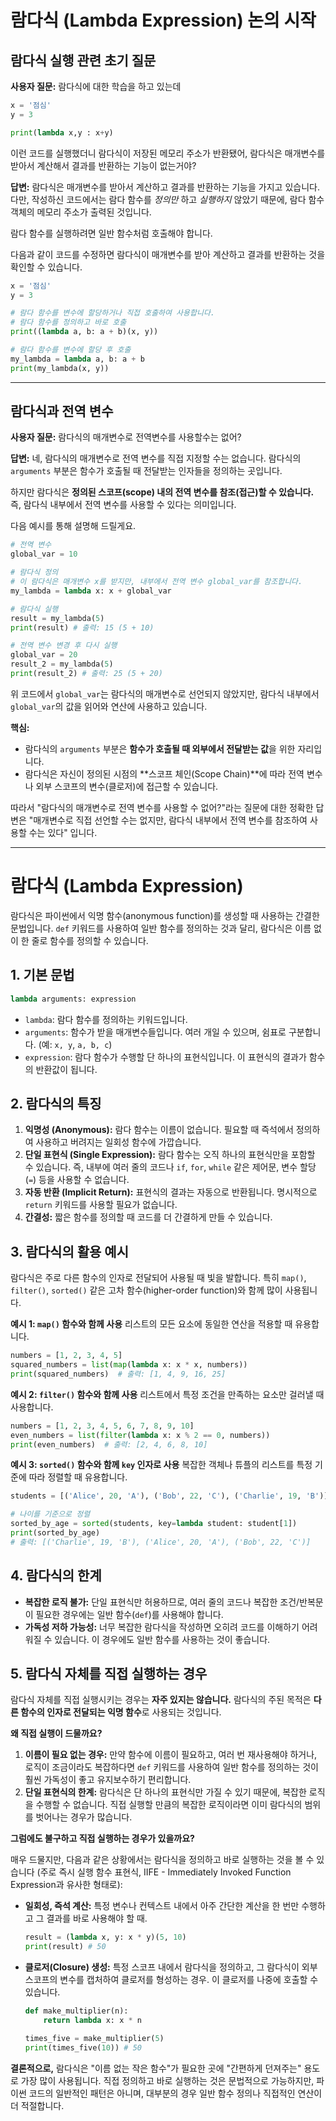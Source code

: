 # 람다식 (Lambda Expression) 논의 시작

##  람다식 실행 관련 초기 질문

**사용자 질문:**
람다식에 대한 학습을 하고 있는데

```python
x = '점심'
y = 3

print(lambda x,y : x+y)
```

이런 코드를 실행했더니 람다식이 저장된 메모리 주소가 반환됐어, 람다식은 매개변수를 받아서 계산해서 결과를 반환하는 기능이 없는거야?

**답변:**
람다식은 매개변수를 받아서 계산하고 결과를 반환하는 기능을 가지고 있습니다. 다만, 작성하신 코드에서는 람다 함수를 *정의만* 하고 *실행하지* 않았기 때문에, 람다 함수 객체의 메모리 주소가 출력된 것입니다.

람다 함수를 실행하려면 일반 함수처럼 호출해야 합니다.

다음과 같이 코드를 수정하면 람다식이 매개변수를 받아 계산하고 결과를 반환하는 것을 확인할 수 있습니다.

```python
x = '점심'
y = 3

# 람다 함수를 변수에 할당하거나 직접 호출하여 사용합니다.
# 람다 함수를 정의하고 바로 호출
print((lambda a, b: a + b)(x, y))

# 람다 함수를 변수에 할당 후 호출
my_lambda = lambda a, b: a + b
print(my_lambda(x, y))
```

---

## 람다식과 전역 변수

**사용자 질문:**
람다식의 매개변수로 전역변수를 사용할수는 없어?

**답변:**
네, 람다식의 매개변수로 전역 변수를 직접 지정할 수는 없습니다. 람다식의 `arguments` 부분은 함수가 호출될 때 전달받는 인자들을 정의하는 곳입니다.

하지만 람다식은 **정의된 스코프(scope) 내의 전역 변수를 참조(접근)할 수 있습니다.** 즉, 람다식 내부에서 전역 변수를 사용할 수 있다는 의미입니다.

다음 예시를 통해 설명해 드릴게요.

```python
# 전역 변수
global_var = 10

# 람다식 정의
# 이 람다식은 매개변수 x를 받지만, 내부에서 전역 변수 global_var를 참조합니다.
my_lambda = lambda x: x + global_var

# 람다식 실행
result = my_lambda(5)
print(result) # 출력: 15 (5 + 10)

# 전역 변수 변경 후 다시 실행
global_var = 20
result_2 = my_lambda(5)
print(result_2) # 출력: 25 (5 + 20)
```

위 코드에서 `global_var`는 람다식의 매개변수로 선언되지 않았지만, 람다식 내부에서 `global_var`의 값을 읽어와 연산에 사용하고 있습니다.

**핵심:**

*   람다식의 `arguments` 부분은 **함수가 호출될 때 외부에서 전달받는 값**을 위한 자리입니다.
*   람다식은 자신이 정의된 시점의 **스코프 체인(Scope Chain)**에 따라 전역 변수나 외부 스코프의 변수(클로저)에 접근할 수 있습니다.

따라서 "람다식의 매개변수로 전역 변수를 사용할 수 없어?"라는 질문에 대한 정확한 답변은 "매개변수로 직접 선언할 수는 없지만, 람다식 내부에서 전역 변수를 참조하여 사용할 수는 있다" 입니다.

---

# 람다식 (Lambda Expression)

람다식은 파이썬에서 익명 함수(anonymous function)를 생성할 때 사용하는 간결한 문법입니다. `def` 키워드를 사용하여 일반 함수를 정의하는 것과 달리, 람다식은 이름 없이 한 줄로 함수를 정의할 수 있습니다.

## 1. 기본 문법

```python
lambda arguments: expression
```

*   `lambda`: 람다 함수를 정의하는 키워드입니다.
*   `arguments`: 함수가 받을 매개변수들입니다. 여러 개일 수 있으며, 쉼표로 구분합니다. (예: `x, y`, `a, b, c`)
*   `expression`: 람다 함수가 수행할 단 하나의 표현식입니다. 이 표현식의 결과가 함수의 반환값이 됩니다.

## 2. 람다식의 특징

1.  **익명성 (Anonymous):** 람다 함수는 이름이 없습니다. 필요할 때 즉석에서 정의하여 사용하고 버려지는 일회성 함수에 가깝습니다.
2.  **단일 표현식 (Single Expression):** 람다 함수는 오직 하나의 표현식만을 포함할 수 있습니다. 즉, 내부에 여러 줄의 코드나 `if`, `for`, `while` 같은 제어문, 변수 할당(`=`) 등을 사용할 수 없습니다.
3.  **자동 반환 (Implicit Return):** 표현식의 결과는 자동으로 반환됩니다. 명시적으로 `return` 키워드를 사용할 필요가 없습니다.
4.  **간결성:** 짧은 함수를 정의할 때 코드를 더 간결하게 만들 수 있습니다.

## 3. 람다식의 활용 예시

람다식은 주로 다른 함수의 인자로 전달되어 사용될 때 빛을 발합니다. 특히 `map()`, `filter()`, `sorted()` 같은 고차 함수(higher-order function)와 함께 많이 사용됩니다.

**예시 1: `map()` 함수와 함께 사용**
리스트의 모든 요소에 동일한 연산을 적용할 때 유용합니다.

```python
numbers = [1, 2, 3, 4, 5]
squared_numbers = list(map(lambda x: x * x, numbers))
print(squared_numbers)  # 출력: [1, 4, 9, 16, 25]
```

**예시 2: `filter()` 함수와 함께 사용**
리스트에서 특정 조건을 만족하는 요소만 걸러낼 때 사용합니다.

```python
numbers = [1, 2, 3, 4, 5, 6, 7, 8, 9, 10]
even_numbers = list(filter(lambda x: x % 2 == 0, numbers))
print(even_numbers)  # 출력: [2, 4, 6, 8, 10]
```

**예시 3: `sorted()` 함수와 함께 `key` 인자로 사용**
복잡한 객체나 튜플의 리스트를 특정 기준에 따라 정렬할 때 유용합니다.

```python
students = [('Alice', 20, 'A'), ('Bob', 22, 'C'), ('Charlie', 19, 'B')]

# 나이를 기준으로 정렬
sorted_by_age = sorted(students, key=lambda student: student[1])
print(sorted_by_age)
# 출력: [('Charlie', 19, 'B'), ('Alice', 20, 'A'), ('Bob', 22, 'C')]
```

## 4. 람다식의 한계

*   **복잡한 로직 불가:** 단일 표현식만 허용하므로, 여러 줄의 코드나 복잡한 조건/반복문이 필요한 경우에는 일반 함수(`def`)를 사용해야 합니다.
*   **가독성 저하 가능성:** 너무 복잡한 람다식을 작성하면 오히려 코드를 이해하기 어려워질 수 있습니다. 이 경우에도 일반 함수를 사용하는 것이 좋습니다.

## 5. 람다식 자체를 직접 실행하는 경우

람다식 자체를 직접 실행시키는 경우는 **자주 있지는 않습니다.** 람다식의 주된 목적은 **다른 함수의 인자로 전달되는 익명 함수**로 사용되는 것입니다.

**왜 직접 실행이 드물까요?**

1.  **이름이 필요 없는 경우:** 만약 함수에 이름이 필요하고, 여러 번 재사용해야 하거나, 로직이 조금이라도 복잡하다면 `def` 키워드를 사용하여 일반 함수를 정의하는 것이 훨씬 가독성이 좋고 유지보수하기 편리합니다.
2.  **단일 표현식의 한계:** 람다식은 단 하나의 표현식만 가질 수 있기 때문에, 복잡한 로직을 수행할 수 없습니다. 직접 실행할 만큼의 복잡한 로직이라면 이미 람다식의 범위를 벗어나는 경우가 많습니다.

**그럼에도 불구하고 직접 실행하는 경우가 있을까요?**

매우 드물지만, 다음과 같은 상황에서는 람다식을 정의하고 바로 실행하는 것을 볼 수 있습니다 (주로 즉시 실행 함수 표현식, IIFE - Immediately Invoked Function Expression과 유사한 형태로):

*   **일회성, 즉석 계산:** 특정 변수나 컨텍스트 내에서 아주 간단한 계산을 한 번만 수행하고 그 결과를 바로 사용해야 할 때.
    ```python
    result = (lambda x, y: x * y)(5, 10)
    print(result) # 50
    ```
*   **클로저(Closure) 생성:** 특정 스코프 내에서 람다식을 정의하고, 그 람다식이 외부 스코프의 변수를 캡처하여 클로저를 형성하는 경우. 이 클로저를 나중에 호출할 수 있습니다.
    ```python
    def make_multiplier(n):
        return lambda x: x * n

    times_five = make_multiplier(5)
    print(times_five(10)) # 50
    ```

**결론적으로,** 람다식은 "이름 없는 작은 함수"가 필요한 곳에 "간편하게 던져주는" 용도로 가장 많이 사용됩니다. 직접 정의하고 바로 실행하는 것은 문법적으로 가능하지만, 파이썬 코드의 일반적인 패턴은 아니며, 대부분의 경우 일반 함수 정의나 직접적인 연산이 더 적절합니다.